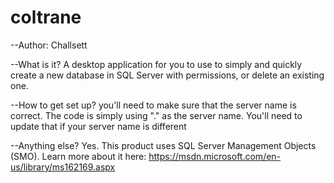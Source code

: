 # coltrane
--Author: Challsett

--What is it?
A desktop application for you to use to simply and quickly create a new database in SQL Server with permissions, or delete an existing one.

--How to get set up?
you'll need to make sure that the server name is correct. The code is simply using "." as the server name. You'll need to update that if your server name is different

--Anything else?
Yes. This product uses SQL Server Management Objects (SMO). Learn more about it here: https://msdn.microsoft.com/en-us/library/ms162169.aspx
